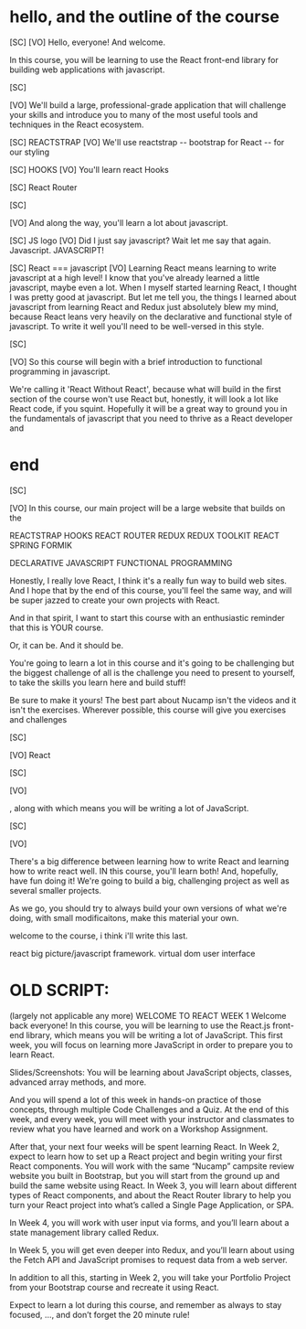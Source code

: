 # hello, and the outline of the course

[SC]
[VO]
Hello, everyone! And welcome.

In this course, you will be learning to use the React front-end library for building web applications with javascript.

[SC]

[VO]
We'll build a large, professional-grade application that will challenge your skills and introduce you to many of the most useful tools and techniques in the React ecosystem.

[SC]
REACTSTRAP
[VO]
We'll use reactstrap -- bootstrap for React -- for our styling

[SC]
HOOKS
[VO]
You'll learn react Hooks

[SC]
React Router

[SC]

[VO]
And along the way, you'll learn a lot about javascript.

[SC]
JS logo
[VO]
Did I just say javascript? Wait let me say that again. Javascript. JAVASCRIPT!

[SC]
React === javascript
[VO]
Learning React means learning to write javascript at a high level!
I know that you've already learned a little javascript, maybe even a lot.
When I myself started learning React, I thought I was pretty good at javascript.
But let me tell you, the things I learned about javascript from learning React and Redux just absolutely blew my mind, because React leans very heavily on the declarative and functional style of javascript. To write it well you'll need to be well-versed in this style.

[SC]

[VO]
So this course will begin with a brief introduction to functional programming in javascript.

We're calling it 'React Without React', because what will build in the first section of the course won't use React but, honestly, it will look a lot like React code, if you squint. Hopefully it will be a great way to ground you in the fundamentals of javascript that you need to thrive as a React developer and

# end

[SC]

[VO]
In this course, our main project will be a large website that builds on the

REACTSTRAP
HOOKS
REACT ROUTER
REDUX
REDUX TOOLKIT
REACT SPRING
FORMIK

DECLARATIVE JAVASCRIPT
FUNCTIONAL PROGRAMMING

Honestly, I really love React, I think it's a really fun way to build web sites. And I hope that by the end of this course, you'll feel the same way, and will be super jazzed to create your own projects with React.

And in that spirit, I want to start this course with an enthusiastic reminder that this is YOUR course.

Or, it can be. And it should be.

You're going to learn a lot in this course and it's going to be challenging but the biggest challenge of all is the challenge you need to present to yourself, to take the skills you learn here and build stuff!

Be sure to make it yours! The best part about Nucamp isn't the videos and it isn't the exercises.
Wherever possible, this course will give you exercises and challenges

[SC]

[VO]
React

[SC]

[VO]

, along with which means you will be writing a lot of JavaScript.

[SC]

[VO]

There's a big difference between learning how to write React and learning how to write react well.
IN this course, you'll learn both! And, hopefully, have fun doing it!
We're going to build a big, challenging project as well as several smaller projects.

As we go, you should try to always build your own versions
of what we're doing, with small modificaitons, make this material your own.

welcome to the course, i think i'll write this last.

react big picture/javascript framework.
virtual dom
user interface

# OLD SCRIPT:

(largely not applicable any more)
WELCOME TO REACT WEEK 1
Welcome back everyone! In this course, you will be learning to use the React.js front-end library, which means you will be writing a lot of JavaScript. This first week, you will focus on learning more JavaScript in order to prepare you to learn React.

Slides/Screenshots:
You will be learning about JavaScript objects, classes, advanced array methods, and more.

And you will spend a lot of this week in hands-on practice of those concepts, through multiple Code Challenges and a Quiz. At the end of this week, and every week, you will meet with your instructor and classmates to review what you have learned and work on a Workshop Assignment.

After that, your next four weeks will be spent learning React. In Week 2, expect to learn how to set up a React project and begin writing your first React components. You will work with the same “Nucamp” campsite review website you built in Bootstrap, but you will start from the ground up and build the same website using React.
In Week 3, you will learn about different types of React components, and about the React Router library to help you turn your React project into what’s called a Single Page Application, or SPA.

In Week 4, you will work with user input via forms, and you’ll learn about a state management library called Redux.

In Week 5, you will get even deeper into Redux, and you’ll learn about using the Fetch API and JavaScript promises to request data from a web server.

In addition to all this, starting in Week 2, you will take your Portfolio Project from your Bootstrap course and recreate it using React.

Expect to learn a lot during this course, and remember as always to stay focused, …, and don’t forget the 20 minute rule!
